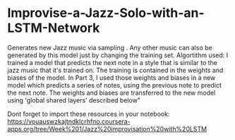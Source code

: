 # Improvise-a-Jazz-Solo-with-an-LSTM-Network
Generates new  Jazz music  via sampling .  Any other music can also be generated  by this model just by changing the training set.
Algortithm used:
I trained a model that predicts the next note in a style that is similar to the jazz music that it's trained on. The training is contained in the weights and biases of the model.
In Part 3, I used those weights and biases in a new model which predicts a series of notes, using the previous note to predict the next note.
The weights and biases are transferred to the new model using 'global shared layers' described below"

Dont forget to import these resources in your notebook:  https://vouauswzkajtndklcrhfno.coursera-apps.org/tree/Week%201/Jazz%20improvisation%20with%20LSTM
